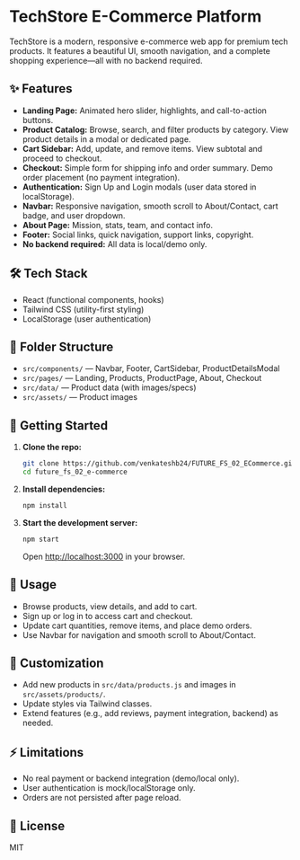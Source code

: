 # TechStore E-Commerce Platform

TechStore is a modern, responsive e-commerce web app for premium tech products. It features a beautiful UI, smooth navigation, and a complete shopping experience—all with no backend required.

## ✨ Features

- **Landing Page:** Animated hero slider, highlights, and call-to-action buttons.
- **Product Catalog:** Browse, search, and filter products by category. View product details in a modal or dedicated page.
- **Cart Sidebar:** Add, update, and remove items. View subtotal and proceed to checkout.
- **Checkout:** Simple form for shipping info and order summary. Demo order placement (no payment integration).
- **Authentication:** Sign Up and Login modals (user data stored in localStorage).
- **Navbar:** Responsive navigation, smooth scroll to About/Contact, cart badge, and user dropdown.
- **About Page:** Mission, stats, team, and contact info.
- **Footer:** Social links, quick navigation, support links, copyright.
- **No backend required:** All data is local/demo only.

## 🛠 Tech Stack

- React (functional components, hooks)
- Tailwind CSS (utility-first styling)
- LocalStorage (user authentication)

## 📁 Folder Structure

- `src/components/` — Navbar, Footer, CartSidebar, ProductDetailsModal
- `src/pages/` — Landing, Products, ProductPage, About, Checkout
- `src/data/` — Product data (with images/specs)
- `src/assets/` — Product images

## 🚀 Getting Started

1. **Clone the repo:**
   ```sh
   git clone https://github.com/venkateshb24/FUTURE_FS_02_ECommerce.git
   cd future_fs_02_e-commerce
   ```
2. **Install dependencies:**
   ```sh
   npm install
   ```
3. **Start the development server:**
   ```sh
   npm start
   ```
   Open [http://localhost:3000](http://localhost:3000) in your browser.

## 📝 Usage

- Browse products, view details, and add to cart.
- Sign up or log in to access cart and checkout.
- Update cart quantities, remove items, and place demo orders.
- Use Navbar for navigation and smooth scroll to About/Contact.

## 🧩 Customization

- Add new products in `src/data/products.js` and images in `src/assets/products/`.
- Update styles via Tailwind classes.
- Extend features (e.g., add reviews, payment integration, backend) as needed.

## ⚡ Limitations

- No real payment or backend integration (demo/local only).
- User authentication is mock/localStorage only.
- Orders are not persisted after page reload.

## 📄 License

MIT
